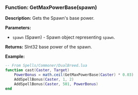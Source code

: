 ### Function: GetMaxPowerBase(spawn)

**Description:**
Gets the Spawn's base power.

**Parameters:**
- `spawn` (Spawn) - Spawn object representing `spawn`.

**Returns:** SInt32 base power of the spawn.

**Example:**

```lua
-- From Spells/Commoner/DualBreed.lua
function cast(Caster, Target)
    PowerBonus = math.ceil(GetMaxPowerBase(Caster) * 0.03)
    AddSpellBonus(Caster, 1, 2)
    AddSpellBonus(Caster, 501, PowerBonus)
end
```
